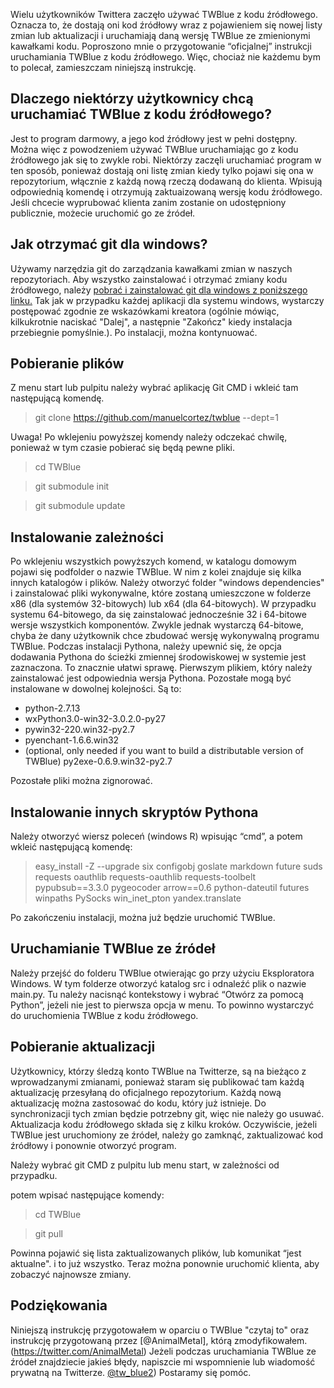 <!-- 
.. title: Uruchamianie TWBlue z kodu źródłowego
.. slug: 2
.. date: 2017-01-04 04:35:11 UTC-06:00
.. tags: 
.. category: 
.. link: 
.. description: 
.. type: text
-->

Wielu użytkowników Twittera zaczęło używać TWBlue z kodu źródłowego. Oznacza to, że dostają oni kod źródłowy wraz z  pojawieniem się nowej listy zmian lub aktualizacji i uruchamiają daną wersję TWBlue ze zmienionymi kawałkami kodu. Poproszono mnie o przygotowanie “oficjalnej” instrukcji uruchamiania TWBlue z kodu źródłowego. Więc, chociaż nie każdemu bym to polecał, zamieszczam niniejszą instrukcję.

## Dlaczego niektórzy użytkownicy chcą uruchamiać TWBlue z kodu źródłowego?

Jest to program darmowy, a jego kod źródłowy jest w pełni dostępny. Można więc z powodzeniem używać TWBlue uruchamiając go z kodu źródłowego jak się to zwykle robi. Niektórzy zaczęli uruchamiać program w ten sposób, ponieważ dostają oni listę zmian kiedy tylko pojawi się ona w repozytorium, włącznie z każdą nową rzeczą dodawaną do klienta. Wpisują odpowiednią komendę i otrzymują zaktuaizowaną wersję kodu źródłowego. Jeśli chcecie wyprubować klienta zanim zostanie on udostępniony publicznie, możecie uruchomić go ze źródeł.

## Jak otrzymać git dla windows?

Używamy narzędzia git do zarządzania kawałkami zmian w naszych repozytoriach. Aby wszystko zainstalować i otrzymać zmiany kodu źródłowego, należy [pobrać i zainstalować git dla windows z poniższego linku.](https://git-scm.com/download/win) Tak jak w przypadku każdej aplikacji dla systemu windows, wystarczy  postępować zgodnie ze wskazówkami kreatora (ogólnie mówiąc, kilkukrotnie naciskać "Dalej", a następnie "Zakończ" kiedy instalacja przebiegnie pomyślnie.). Po instalacji, można kontynuować.

## Pobieranie plików

Z menu start lub pulpitu należy wybrać aplikację Git CMD i wkleić tam następującą komendę.

> git clone https://github.com/manuelcortez/twblue --dept=1

Uwaga! Po wklejeniu powyższej komendy należy odczekać chwilę, ponieważ w tym czasie pobierać się będą pewne pliki.

> cd TWBlue

> git submodule init

> git submodule update

## Instalowanie zależności

Po wklejeniu wszystkich powyższych komend, w katalogu domowym pojawi się podfolder o nazwie TWBlue. W nim z kolei znajduje się kilka innych katalogów i plików. Należy otworzyć folder "windows dependencies" i zainstalować pliki wykonywalne, które zostaną umieszczone w folderze x86 (dla systemów 32-bitowych) lub x64 (dla 64-bitowych). W przypadku systemu 64-bitowego, da się zainstalować jednocześnie 32 i 64-bitowe wersje wszystkich komponentów. Zwykle jednak wystarczą 64-bitowe, chyba że dany użytkownik chce zbudować wersję wykonywalną programu TWBlue. Podczas instalacji Pythona, należy upewnić się, że opcja dodawania Pythona do ścieżki zmiennej środowiskowej w systemie jest zaznaczona. To znacznie ułatwi sprawę. Pierwszym plikiem, który należy zainstalować jest odpowiednia wersja Pythona. Pozostałe mogą być instalowane w dowolnej kolejności. Są to:

* python-2.7.13
* wxPython3.0-win32-3.0.2.0-py27
* pywin32-220.win32-py2.7
* pyenchant-1.6.6.win32
* (optional, only needed if you want to build a distributable version of TWBlue) py2exe-0.6.9.win32-py2.7

Pozostałe pliki można zignorować.

## Instalowanie innych skryptów Pythona

Należy otworzyć wiersz poleceń (windows R) wpisując “cmd”, a potem wkleić następującą komendę:

> easy_install -Z --upgrade six configobj goslate markdown future suds requests oauthlib requests-oauthlib requests-toolbelt pypubsub==3.3.0 pygeocoder arrow==0.6 python-dateutil futures winpaths PySocks win_inet_pton yandex.translate

Po zakończeniu instalacji, można już będzie uruchomić TWBlue.

## Uruchamianie TWBlue ze źródeł

Należy przejść do folderu TWBlue otwierając go przy użyciu Eksploratora Windows. W tym folderze otworzyć katalog src i odnaleźć plik o nazwie main.py. Tu należy nacisnąć kontekstowy i wybrać “Otwórz za pomocą Python”, jeżeli nie jest to pierwsza opcja w menu. To powinno wystarczyć do uruchomienia TWBlue z kodu źródłowego.

## Pobieranie aktualizacji

Użytkownicy, którzy śledzą konto TWBlue  na Twitterze, są na bieżąco z wprowadzanymi zmianami, ponieważ staram się publikować tam każdą aktualizację przesyłaną do oficjalnego repozytorium. Każdą nową aktualizację można zastosować do kodu, który już istnieje. Do synchronizacji tych zmian będzie potrzebny git, więc nie należy go usuwać. Aktualizacja kodu źródłowego składa się z kilku kroków. Oczywiście, jeżeli TWBlue jest uruchomiony ze źródeł, należy go zamknąć, zaktualizować kod źródłowy i ponownie otworzyć program.

Należy wybrać git CMD z pulpitu lub menu start, w zależności od przypadku.

potem wpisać następujące komendy:

> cd TWBlue

> git pull

Powinna pojawić się lista zaktualizowanych plików, lub komunikat “jest aktualne". i to już wszystko. Teraz można ponownie uruchomić klienta, aby zobaczyć najnowsze zmiany.

## Podziękowania

Niniejszą instrukcję przygotowałem w oparciu o TWBlue "czytaj to" oraz instrukcję przygotowaną przez [@AnimalMetal], którą zmodyfikowałem. (https://twitter.com/AnimalMetal) Jeżeli podczas uruchamiania TWBlue ze źródeł znajdziecie jakieś błędy, napiszcie mi wspomnienie lub wiadomość prywatną na Twitterze. [@tw_blue2](https://twitter.com/tw_blue2)) Postaramy się pomóc.

